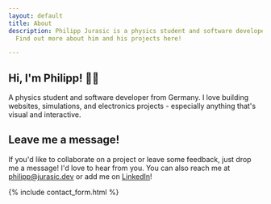```yaml
---
layout: default
title: About
description: Philipp Jurasic is a physics student and software developer from Germany.
  Find out more about him and his projects here!

---
```

## Hi, I'm Philipp! <span class="waveHand">👋🏻</span>

A physics student and software developer from Germany. I love building websites, simulations, and electronics projects - especially anything that's visual and interactive.

## Leave me a message!

If you'd like to collaborate on a project or leave some feedback, just drop me a message! I'd love to hear from you. You can also reach me at philipp@jurasic.dev or add me on [LinkedIn](https://www.linkedin.com/in/philipp-jurasic)!

{% include contact_form.html %}